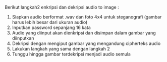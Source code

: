 Berikut langkah2 enkripsi dan dekripsi audio to image :
1. Siapkan audio berformat .wav dan foto 4x4 untuk steganografi (gambar harus lebih besar dari ukuran audio)
2. Inputkan password sepanjang 16 kata
3. Audio yang diinput akan dienkripsi dan disimpan dalam gambar yang diinputkan
4. Dekripsi dengan mengiput gambar yang mengandung cipherteks audio
5. Lakukan langkah yang sama dengan langkah 2
6. Tunggu hingga gambar terdekripsi menjadi audio semula

